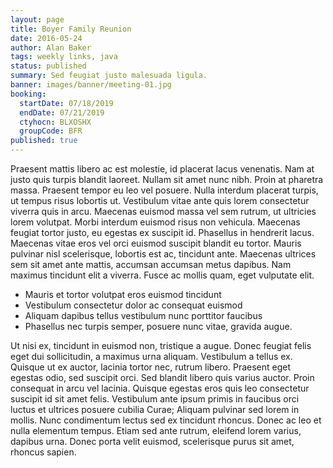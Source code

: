```yaml
---
layout: page
title: Boyer Family Reunion
date: 2016-05-24
author: Alan Baker
tags: weekly links, java
status: published
summary: Sed feugiat justo malesuada ligula.
banner: images/banner/meeting-01.jpg
booking:
  startDate: 07/18/2019
  endDate: 07/21/2019
  ctyhocn: BLXOSHX
  groupCode: BFR
published: true
---
```

Praesent mattis libero ac est molestie, id placerat lacus venenatis. Nam at justo quis turpis blandit laoreet. Nullam sit amet nunc nibh. Proin at pharetra massa. Praesent tempor eu leo vel posuere. Nulla interdum placerat turpis, ut tempus risus lobortis ut. Vestibulum vitae ante quis lorem consectetur viverra quis in arcu. Maecenas euismod massa vel sem rutrum, ut ultricies lorem volutpat. Morbi interdum euismod risus non vehicula. Maecenas feugiat tortor justo, eu egestas ex suscipit id. Phasellus in hendrerit lacus. Maecenas vitae eros vel orci euismod suscipit blandit eu tortor. Mauris pulvinar nisl scelerisque, lobortis est ac, tincidunt ante. Maecenas ultrices sem sit amet ante mattis, accumsan accumsan metus dapibus. Nam maximus tincidunt elit a viverra. Fusce ac mollis quam, eget vulputate elit.

* Mauris et tortor volutpat eros euismod tincidunt
* Vestibulum consectetur dolor ac consequat euismod
* Aliquam dapibus tellus vestibulum nunc porttitor faucibus
* Phasellus nec turpis semper, posuere nunc vitae, gravida augue.

Ut nisi ex, tincidunt in euismod non, tristique a augue. Donec feugiat felis eget dui sollicitudin, a maximus urna aliquam. Vestibulum a tellus ex. Quisque ut ex auctor, lacinia tortor nec, rutrum libero. Praesent eget egestas odio, sed suscipit orci. Sed blandit libero quis varius auctor. Proin consequat in arcu vel lacinia. Quisque egestas eros quis leo consectetur suscipit id sit amet felis. Vestibulum ante ipsum primis in faucibus orci luctus et ultrices posuere cubilia Curae; Aliquam pulvinar sed lorem in mollis. Nunc condimentum lectus sed ex tincidunt rhoncus. Donec ac leo et nulla elementum tempus. Etiam sed ante rutrum, eleifend lorem varius, dapibus urna. Donec porta velit euismod, scelerisque purus sit amet, rhoncus sapien.
